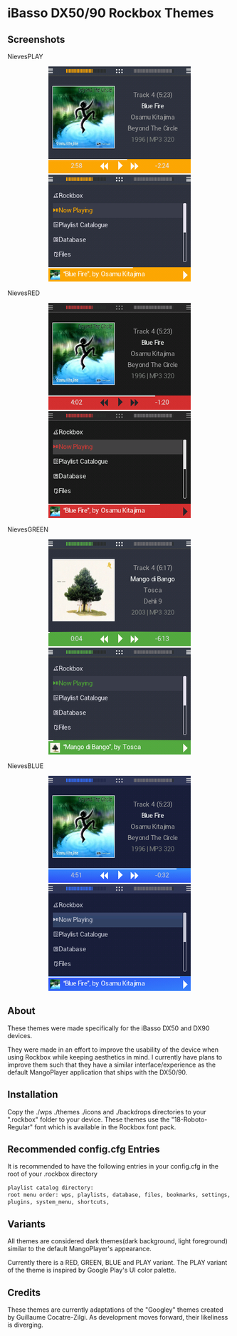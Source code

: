 # iBasso DX50/90 Rockbox Themes

## Screenshots
NievesPLAY

<p align="center">
<img src="https://raw.githubusercontent.com/ctnieves/iBassoDX-Rockbox-Themes/master/screenshots/NievesPLAY.wps.png">
<img src="https://raw.githubusercontent.com/ctnieves/iBassoDX-Rockbox-Themes/master/screenshots/NievesPLAY.sbs.png">
</p>

NievesRED

<p align="center">
<img src="https://raw.githubusercontent.com/ctnieves/iBassoDX-Rockbox-Themes/master/screenshots/NievesRED.wps.png">
<img src="https://raw.githubusercontent.com/ctnieves/iBassoDX-Rockbox-Themes/master/screenshots/NievesRED.sbs.png">
</p>

NievesGREEN

<p align="center">
<img src="https://raw.githubusercontent.com/ctnieves/iBassoDX-Rockbox-Themes/master/screenshots/NievesGREEN.wps.png">
<img src="https://raw.githubusercontent.com/ctnieves/iBassoDX-Rockbox-Themes/master/screenshots/NievesGREEN.sbs.png">
</p>

NievesBLUE

<p align="center">
<img src="https://raw.githubusercontent.com/ctnieves/iBassoDX-Rockbox-Themes/master/screenshots/NievesBLUE.wps.png">
<img src="https://raw.githubusercontent.com/ctnieves/iBassoDX-Rockbox-Themes/master/screenshots/NievesBLUE.sbs.png">
</p>

## About
These themes were made specifically for the iBasso DX50 and DX90 devices.

They were made in an effort to improve the usability of the device when using Rockbox while keeping aesthetics in mind. I currently have plans to improve them such that they have a similar interface/experience as the default MangoPlayer application that ships with the DX50/90.

## Installation
Copy the ./wps ./themes ./icons and ./backdrops directories to your ".rockbox" folder to your device. These themes use the "18-Roboto-Regular" font which is available in the Rockbox font pack.

## Recommended config.cfg Entries
It is recommended to have the following entries in your config.cfg in the
root of your .rockbox directory
```
playlist catalog directory:
root menu order: wps, playlists, database, files, bookmarks, settings, plugins, system_menu, shortcuts,

```

## Variants
All themes are considered dark themes(dark background, light foreground) similar to the default MangoPlayer's appearance.

Currently there is a RED, GREEN, BLUE and PLAY variant. The PLAY variant of the theme is inspired by Google Play's UI color palette.

## Credits
These themes are currently adaptations of the "Googley" themes created by Guillaume Cocatre-Zilgi. As development moves forward, their likeliness is diverging.
